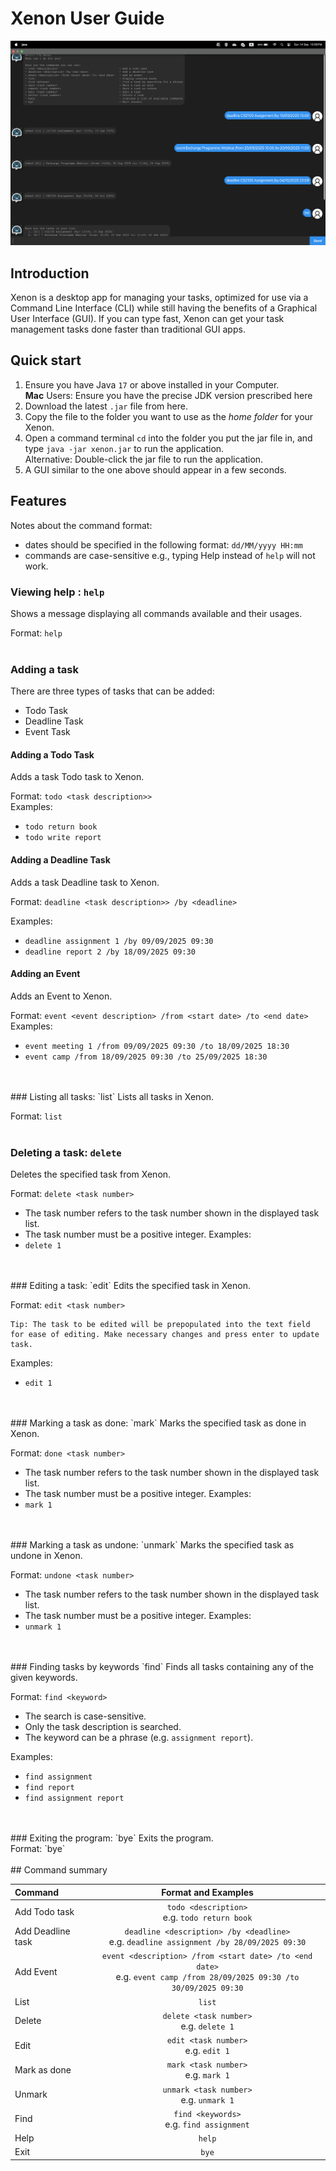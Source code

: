# Xenon User Guide

![Xenon](Ui.png)

## Introduction
Xenon is a desktop app for managing your tasks, optimized for use via a Command Line Interface (CLI) while still having the benefits of a Graphical User Interface (GUI). If you can type fast, Xenon can get your task management tasks done faster than traditional GUI apps.

## Quick start
1. Ensure you have Java `17` or above installed in your Computer. <br>**Mac** Users: Ensure you have the precise JDK version prescribed here
2. Download the latest `.jar` file from here.
3. Copy the file to the folder you want to use as the _home folder_ for your Xenon.
4. Open a command terminal `cd` into the folder you put the jar file in, and type `java -jar xenon.jar` to run the application. <br> Alternative: Double-click the jar file to run the application.
5. A GUI similar to the one above should appear in a few seconds.

## Features
Notes about the command format:
* dates should be specified in the following format: `dd/MM/yyyy HH:mm`
* commands are case-sensitive e.g., typing Help instead of `help` will not work.


### Viewing help : `help`
Shows a message displaying all commands available and their usages. <br>

Format: `help`
<br>
<br>
### Adding a task
There are three types of tasks that can be added:
* Todo Task
* Deadline Task
* Event Task

#### Adding a Todo Task
Adds a task Todo task to Xenon. <br>

Format: `todo <task description>>` <br>
Examples:
* `todo return book`
* `todo write report`

#### Adding a Deadline Task
Adds a task Deadline task to Xenon. <br>

Format: `deadline <task description>> /by <deadline>` <br>

Examples:
* `deadline assignment 1 /by 09/09/2025 09:30`
* `deadline report 2 /by 18/09/2025 09:30`

#### Adding an Event
Adds an Event to Xenon. <br>

Format: `event <event description> /from <start date> /to <end date>` <br>
Examples:
* `event meeting 1 /from 09/09/2025 09:30 /to 18/09/2025 18:30`
* `event camp /from 18/09/2025 09:30 /to 25/09/2025 18:30`
<br>
<br>
### Listing all tasks: `list`
Lists all tasks in Xenon. <br>

Format: `list`
<br>
<br>
### Deleting a task: `delete`
Deletes the specified task from Xenon. <br>

Format: `delete <task number>`
* The task number refers to the task number shown in the displayed task list.
* The task number must be a positive integer.
Examples:
* `delete 1`
<br>
<br>
### Editing a task: `edit`
Edits the specified task in Xenon. <br>

Format: `edit <task number>`
```
Tip: The task to be edited will be prepopulated into the text field for ease of editing. Make necessary changes and press enter to update task.
```
Examples:
* `edit 1`
<br>
<br>
### Marking a task as done: `mark`
Marks the specified task as done in Xenon. <br>

Format: `done <task number>`
* The task number refers to the task number shown in the displayed task list.
* The task number must be a positive integer.
Examples:
* `mark 1`
<br>
<br>
### Marking a task as undone: `unmark`
Marks the specified task as undone in Xenon. <br>

Format: `undone <task number>`
* The task number refers to the task number shown in the displayed task list.
* The task number must be a positive integer.
Examples:
* `unmark 1`
<br>
<br>
### Finding tasks by keywords `find`
Finds all tasks containing any of the given keywords. <br>

Format: `find <keyword>`
* The search is case-sensitive.
* Only the task description is searched.
* The keyword can be a phrase (e.g. `assignment report`).

Examples:
* `find assignment`
* `find report`
* `find assignment report`
<br>
<br>
### Exiting the program: `bye`
Exits the program. <br>
Format: `bye`
<br>
<br>
## Command summary

| Command           |                                                    Format and Examples                                                     | 
|:------------------|:--------------------------------------------------------------------------------------------------------------------------:|
| Add Todo task     |                                     `todo <description>` <br/> e.g. `todo return book`                                     |
| Add Deadline task |                `deadline <description> /by <deadline>`<br/> e.g. `deadline assignment /by 28/09/2025 09:30`                |
| Add Event         | `event <description> /from <start date> /to <end date>`<br/> e.g. `event camp /from 28/09/2025 09:30 /to 30/09/2025 09:30` | 
| List              |                                                           `list`                                                           |
| Delete            |                                        `delete <task number>`<br/> e.g. `delete 1`                                         |
| Edit              |                                          `edit <task number>`<br/> e.g. `edit 1`                                           |
| Mark as done      |                                          `mark <task number>`<br/> e.g. `mark 1`                                           |
| Unmark            |                                        `unmark <task number>`<br/> e.g. `unmark 1`                                         |
| Find              |                                        `find <keywords>`<br/>e.g. `find assignment`                                        |
| Help              |                                                           `help`                                                           |
| Exit              |                                                           `bye`                                                            |

